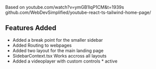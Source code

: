 Based on 
youtube.com/watch?v=ymGB1lqP1CM&t=1939s
github.com/WebDevSimplified/youtube-react-ts-tailwind-home-page/

## Features Added
* Added a break point for the smaller sidebar
* Added Routing to webpages
* Added two layout for the main landing page
* SidebarContext.tsx Works accross all layouts
* Added a videoplayer with custom controls * active